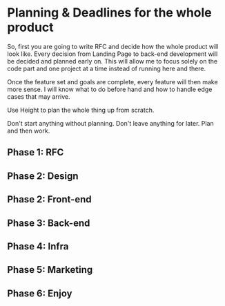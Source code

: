 # Planning & Deadlines for the whole product

So, first you are going to write RFC and decide how the whole product will look like. Every decision from Landing Page to back-end development will be decided and planned early on.
This will allow me to focus solely on the code part and one project at a time instead of running here and there.

Once the feature set and goals are complete, every feature will then make more sense. I will know what to do before hand and how to handle edge cases that may arrive.

Use Height to plan the whole thing up from scratch.

Don't start anything without planning. Don't leave anything for later. Plan and then work.

## Phase 1: RFC 

## Phase 2: Design

## Phase 2: Front-end

## Phase 3: Back-end

## Phase 4: Infra

## Phase 5: Marketing

## Phase 6: Enjoy